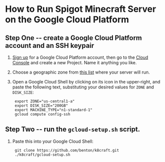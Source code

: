 How to Run Spigot Minecraft Server on the Google Cloud Platform
======

Step One -- create a Google Cloud Platform account and an SSH keypair
------
1. [Sign up][1] for a Google Cloud Platform account, then go to the [Cloud Console][2] and create a new Project. Name it anything you like.

2. Choose a geographic zone from [this list][3] where your server will run.

3. Open a Google Cloud Shell by clicking on its icon in the upper-right, and paste the following text, substituting your desired values for `ZONE` and `DISK_SIZE`:

        export ZONE="us-central1-a"
        export DISK_SIZE="200GB"
        export MACHINE_TYPE="n1-standard-1"
        gcloud compute config-ssh


Step Two -- run the `gcloud-setup.sh` script.
------
1. Paste this into your Google Cloud Shell:

        git clone https://github.com/benton/k8craft.git
        ./k8craft/gcloud-setup.sh




[1]:https://cloud.google.com/free-trial/
[2]:https://console.cloud.google.com/home/dashboard
[3]:https://cloud.google.com/compute/images/zones_diagram.svg
